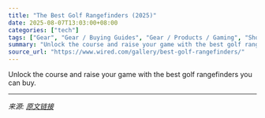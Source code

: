 ```yaml
---
title: "The Best Golf Rangefinders (2025)"
date: 2025-08-07T13:03:00+08:00
categories: ["tech"]
tags: ["Gear", "Gear / Buying Guides", "Gear / Products / Gaming", "Shopping", "buying guides", "golf", "Buying Guide"]
summary: "Unlock the course and raise your game with the best golf rangefinders you can buy."
source_url: "https://www.wired.com/gallery/best-golf-rangefinders/"
---
```


Unlock the course and raise your game with the best golf rangefinders you can buy.

---

*来源: [原文链接](https://www.wired.com/gallery/best-golf-rangefinders/)*
